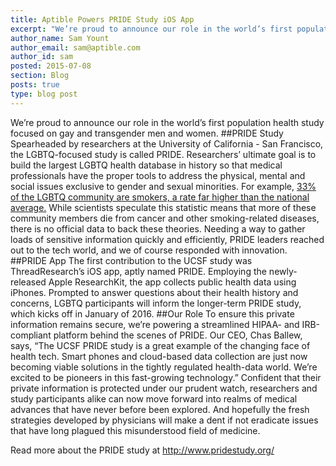 ```yaml
---
title: Aptible Powers PRIDE Study iOS App
excerpt: "We’re proud to announce our role in the world’s first population health study focused on gay and transgender men and women."
author_name: Sam Yount
author_email: sam@aptible.com
author_id: sam
posted: 2015-07-08
section: Blog
posts: true
type: blog post
---
```



We’re proud to announce our role in the world’s first population health study focused on gay and transgender men and women.
##PRIDE Study
Spearheaded by researchers at the University of California - San Francisco, the LGBTQ-focused study is called PRIDE. Researchers’ ultimate goal is to build the largest LGBTQ health database in history so that medical professionals have the proper tools to address the physical, mental and social issues exclusive to gender and sexual minorities.
For example, [33% of the LGBTQ community are smokers, a rate far higher than the national average.](http://www.buzzfeed.com/tonymerevick/lgbt-communities-spend-an-estimated-79-billion-per-year-on-c#.yezkdYZZY) While scientists speculate this statistic means that more of these community members die from cancer and other smoking-related diseases, there is no official data to back these theories.
Needing a way to gather loads of sensitive information quickly and efficiently, PRIDE leaders reached out to the tech world, and we of course responded with innovation.
##PRIDE App
The first contribution to the UCSF study was ThreadResearch’s iOS app, aptly named PRIDE. Employing the newly-released Apple ResearchKit, the app collects public health data using iPhones.
Prompted to answer questions about their health history and concerns, LGBTQ participants will inform the longer-term PRIDE study, which kicks off in January of 2016.
##Our Role
To ensure this private information remains secure, we’re powering a streamlined HIPAA- and IRB-compliant platform behind the scenes of PRIDE.
Our CEO, Chas Ballew, says, “The UCSF PRIDE study is a great example of the changing face of health tech. Smart phones and cloud-based data collection are just now becoming viable solutions in the tightly regulated health-data world. We’re excited to be pioneers in this fast-growing technology.”
Confident that their private information is protected under our prudent watch, researchers and study participants alike can now move forward into realms of medical advances that have never before been explored. And hopefully the fresh strategies developed by physicians will make a dent if not eradicate issues that have long plagued this misunderstood field of medicine.  

Read more about the PRIDE study at http://www.pridestudy.org/
